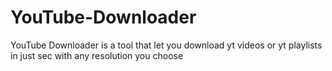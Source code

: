 # YouTube-Downloader
YouTube Downloader is a tool that let you download yt videos or yt playlists in just sec with any resolution you choose
